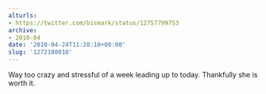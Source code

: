 ```yaml
---
alturls:
- https://twitter.com/bismark/status/12757799753
archive:
- 2010-04
date: '2010-04-24T11:20:10+00:00'
slug: '1272108010'
---
```


Way too crazy and stressful of a week leading up to today. Thankfully she is worth it.

